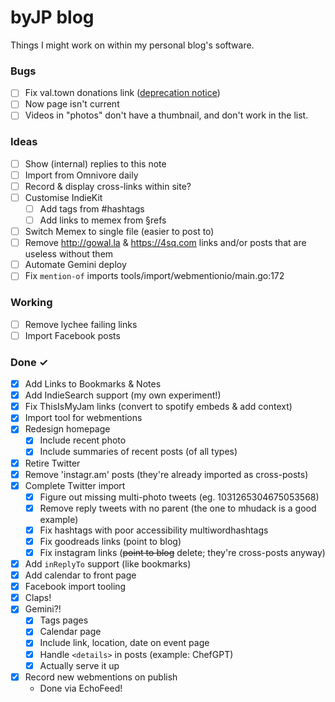 # byJP blog

Things I might work on within my personal blog's software.

### Bugs

- [ ] Fix val.town donations link ([deprecation notice](https://docs.val.town/api/run/))
- [ ] Now page isn't current
- [ ] Videos in "photos" don't have a thumbnail, and don't work in the list.

### Ideas

- [ ] Show (internal) replies to this note
- [ ] Import from Omnivore daily  
- [ ] Record & display cross-links within site?
- [ ] Customise IndieKit
  - [ ] Add tags from #hashtags
  - [ ] Add links to memex from §refs
- [ ] Switch Memex to single file (easier to post to)
- [ ] Remove http://gowal.la & https://4sq.com links and/or posts that are useless without them
- [ ] Automate Gemini deploy
- [ ] Fix `mention-of` imports tools/import/webmentionio/main.go:172

### Working

- [ ] Remove lychee failing links
- [ ] Import Facebook posts

### Done ✓

- [x] Add Links to Bookmarks & Notes  
- [x] Add IndieSearch support (my own experiment!)
- [x] Fix ThisIsMyJam links (convert to spotify embeds & add context)
- [x] Import tool for webmentions
- [x] Redesign homepage
  - [x] Include recent photo
  - [x] Include summaries of recent posts (of all types)
- [x] Retire Twitter
- [x] Remove 'instagr.am' posts (they're already imported as cross-posts)
- [x] Complete Twitter import  
  - [x] Figure out missing multi-photo tweets (eg. 1031265304675053568)  
  - [x] Remove reply tweets with no parent (the one to mhudack is a good example)  
  - [x] Fix hashtags with poor accessibility multiwordhashtags  
  - [x] Fix goodreads links (point to blog)  
  - [x] Fix instagram links (~~point to blog~~ delete; they're cross-posts anyway)
- [x] Add `inReplyTo` support (like bookmarks)
- [x] Add calendar to front page
- [x] Facebook import tooling
- [x] Claps!
- [x] Gemini?!
  - [x] Tags pages
  - [x] Calendar page
  - [x] Include link, location, date on event page
  - [x] Handle `<details>` in posts (example: ChefGPT)
  - [x] Actually serve it up
- [x] Record new webmentions on publish
  - Done via EchoFeed!
